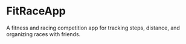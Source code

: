 # FitRaceApp
A fitness and racing competition app for tracking steps, distance, and organizing races with friends.
